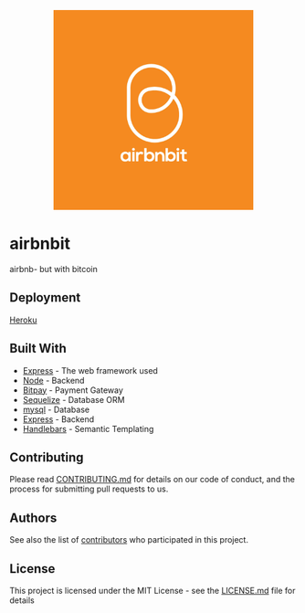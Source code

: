 <p align="center">
  <img src="/public/assets/images/airbnbit.jpg" width="350"/>
</p>

# airbnbit
airbnb- but with bitcoin

## Deployment

 <a href="https://www.heroku.com/">Heroku</a> 

## Built With

* [Express](https://expressjs.com/) - The web framework used
* [Node](https://nodejs.org/en/) - Backend
* [Bitpay](https://rometools.github.io/rome/) - Payment Gateway
* [Sequelize](http://docs.sequelizejs.com/) - Database ORM
* [mysql](https://www.mysql.com/) - Database
* [Express](https://expressjs.com/) - Backend 
* [Handlebars](http://handlebarsjs.com/) - Semantic Templating 


## Contributing

Please read [CONTRIBUTING.md](https://gist.github.com/PurpleBooth/b24679402957c63ec426) for details on our code of conduct, and the process for submitting pull requests to us.


## Authors

See also the list of [contributors](https://github.com/Jordan-Gilliam/airbnbit/settings/collaboration) who participated in this project.

## License

This project is licensed under the MIT License - see the [LICENSE.md](LICENSE.md) file for details



